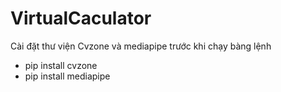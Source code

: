 # VirtualCaculator
Cài đặt thư viện Cvzone và mediapipe trước khi chạy bàng lệnh
* pip install cvzone
* pip install mediapipe
